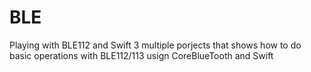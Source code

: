 # BLE
Playing with BLE112 and Swift 3 
multiple porjects that shows how to do basic operations with BLE112/113 usign CoreBlueTooth and Swift
